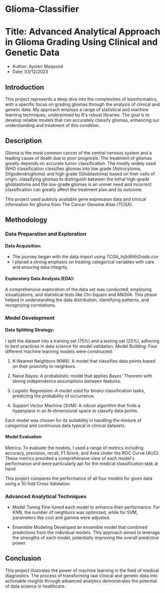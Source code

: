 # Glioma-Classifier

# Title: Advanced Analytical Approach in Glioma Grading Using Clinical and Genetic Data ### 

- Author: Aymen Maqsood
- Date: 03/12/2023


## Introduction
This project represents a deep dive into the complexities of bioinformatics, with a specific focus on grading gliomas through the analysis of clinical and genetic data. My approach employs a range of statistical and machine learning techniques, underpinned by R's robust libraries. The goal is to develop reliable models that can accurately classify gliomas, enhancing our understanding and treatment of this condition.



## Description
Glioma is the most common cancer of the central nervous system and a leading cause of death due to poor prognosis. The treatment of gliomas greatly depends on accurate tumor classification. The mostly widely used WHO classification classifies gliomas into low grade (Astrocytoma, Oligodendroglioma) and high grade (Glioblastoma) based on their cells of origin. classifying gliomas to distinguish between the lethal high-grade glioblastoma and the low-grade gliomas is an unmet need and incorrect classification can greatly affect the treatment plan and its outcome.

This project used publicly available gene expression data and clinical information for glioma from The Cancer Genome Atlas (TCGA).

## Methodology
### Data Preparation and Exploration

#### Data Acquisition:
- The journey began with the data import using *TCGA_InfoWithGrade.csv*
- I placed a strong emphasis on treating categorical variables with care and ensuring data integrity.

#### Exploratory Data Analysis (EDA):
A comprehensive exploration of the data set was conducted, employing visualizations, and statistical tests like Chi-Square and ANOVA. This phase helped in understanding the data distribution, identifying patterns, and recognizing correlations.

### Model Development

#### Data Splitting Strategy: 

I split the dataset into a training set (75%) and a testing set (25%), adhering to best practices in data science for model validation.
Model Building: Four different machine learning models were constructed:

1. K-Nearest Neighbors (KNN): A model that classifies data points based on their proximity to neighbors.

2. Naive Bayes: A probabilistic model that applies Bayes' Theorem with strong independence assumptions between features.

3. Logistic Regression: A model used for binary classification tasks, predicting the probability of occurrence.

4. Support Vector Machine (SVM): A robust algorithm that finds a hyperplane in an N-dimensional space to classify data points.

Each model was chosen for its suitability in handling the mixture of categorical and continuous data typical in clinical datasets.

#### Model Evaluation
Metrics: To evaluate the models, I used a range of metrics including accuracy, precision, recall, F1 Score, and Area Under the ROC Curve (AUC). These metrics provided a comprehensive view of each model's performance and were particularly apt for the medical classification task at hand.

This project compares the performance of all four models for given data using a 10-fold Cross Validation

### Advanced Analytical Techniques

- Model Tuning
Fine-tuned each model to enhance their performance. For KNN, the number of neighbors was optimized, while for SVM, parameters like cost and gamma were adjusted.

- Ensemble Modeling
Developed an ensemble model that combined predictions from the individual models. This approach aimed to leverage the strengths of each model, potentially improving the overall predictive power.

## Conclusion
This project illustrates the power of machine learning in the field of medical diagnostics. The process of transforming raw clinical and genetic data into actionable insights through advanced analytics demonstrates the potential of data science in healthcare.


